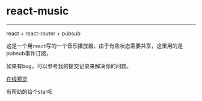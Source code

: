 # react-music   
***  
react + react-router + pubsub    

这是一个用`react`写的一个音乐播放器，由于有些状态需要共享，这里用的是pubsub事件订阅，   

如果有bug，可以参考我的提交记录来解决你的问题。    

[在线预览](https://ymbo.github.io/react-music/#/)   

有帮助的给个star呗   
